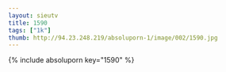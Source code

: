 ```yaml
--- 
layout: sieutv
title: 1590
tags: ["1k"]
thumb: http://94.23.248.219/absoluporn-1/image/002/1590.jpg
---
```

{% include absoluporn key="1590" %} 
